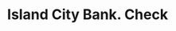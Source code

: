 ---
doi: 10.7916/D80V9QVZ
date_other: '1870'
date_other_textual: 1870-1879
form: printed ephemera
genre:
- Checks (bank checks)
name:
- Island City Bank
object_in_context_url: https://biggert.cul.columbia.edu/items/view/ave_biggert_01025
subject_hierarchical_geographic:
- New York, New York, United States
subject_name:
- Island City Bank
title: Island City Bank. Check
sort_title: Island City Bank. Check
call_number: ave_biggert_01025
coordinates:
- 40.71277777777778,-74.00583333333333
pid: ave_biggert_01025
identifiers: ave_biggert_01025
permalink: /biggert/ave_biggert_01025/
layout: iiif-image-page
---